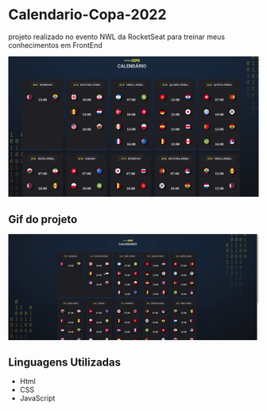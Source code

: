 # Calendario-Copa-2022

<p>projeto realizado no evento NWL da RocketSeat para treinar meus conhecimentos em FrontEnd</p>

<div align="center">
<img src="./assets/Captura de tela 2022-11-07 014735.jpg" alt="">
</div>

## Gif do projeto

<div align="center">
<img src="./assets/ezgif.com-gif-maker.gif" alt="">
</div>

## Linguagens Utilizadas

* Html 
* CSS 
* JavaScript
